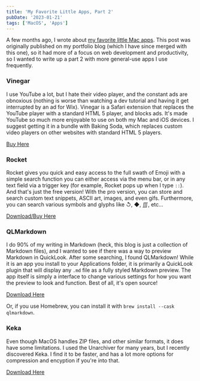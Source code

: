 ```yaml
---
title: 'My Favorite Little Apps, Part 2'
pubDate: '2023-01-21'
tags: ['MacOS', 'Apps']
---
```


A few months ago, I wrote about [my favorite little Mac apps](/posts/2022/my-favorite-little-apps). This post was originally published on my portfolio blog (which I have since merged with this one), so it had more of a focus on web development and productivity, so I wanted to write up a part 2 with more general-use apps I use frequently.

### Vinegar

I use YouTube a lot, but I hate their video player, and the constant ads are obnoxious (nothing is worse than watching a dev tutorial and having it get interrupted by an ad for Wix). Vinegar is a Safari extension that replaces the YouTube player with a standard HTML 5 player, and blocks ads. It's made YouTube so much more enjoyable to use on both my Mac and iOS devices. I suggest getting it in a bundle with Baking Soda, which replaces custom video players on other websites with standard HTML 5 players.

[Buy Here](https://apps.apple.com/us/app-bundle/fizzy-water-bundle/id1601247237)

### Rocket

Rocket gives you quick and easy access to the full swath of Emoji with a simple search function you can either access via the menu bar, or in any text field via a trigger key (for example, Rocket pops up when I type `::`). And that's just the free version! With the pro version, you can store and search custom text snippets, ASCII art, images, and even gifs. Furthermore, you can search various symbols and glyphs like ↺, ◆, ∭, etc...

[Download/Buy Here](https://matthewpalmer.net/rocket/)

### QLMarkdown

I do 90% of my writing in Markdown (heck, this blog is just a collection of Markdown files), and I wanted to see if there was a way to preview Markdown in QuickLook. After some searching, I found QLMarkdown! While it is an app you install to your Applications folder, it is primarily a QuickLook plugin that will display any `.md` file as a fully styled Markdown preview. The app itself is simply a interface to change various settings for how you want the preview to look and function. Best of all, it's open source!

[Download Here](https://github.com/toland/qlmarkdown/releases)

Or, if you use Homebrew, you can install it with `brew install --cask qlmarkdown`.

### Keka

Even though MacOS handles ZIP files, and other similar formats, it does have some limitations. I used the Unarchiver for many years, but I recently discovered Keka. I find it to be faster, and has a lot more options for compression and encyption if you're into that.

[Download Here](https://www.keka.io/en/)
